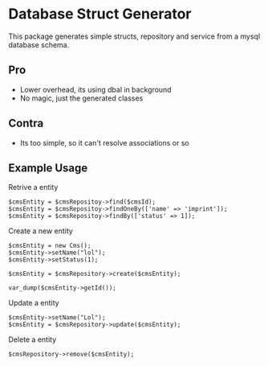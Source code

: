 # Database Struct Generator

This package generates simple structs, repository and service from a mysql database schema.

## Pro

* Lower overhead, its using dbal in background
* No magic, just the generated classes

## Contra

* Its too simple, so it can't resolve associations or so


## Example Usage

Retrive a entity
```
$cmsEntity = $cmsRepositoy->find($cmsId);
$cmsEntity = $cmsRepositoy->findOneBy(['name' => 'imprint']);
$cmsEntity = $cmsRepositoy->findBy(['status' => 1]);
```

Create a new entity
```
$cmsEntity = new Cms();
$cmsEntity->setName("lol");
$cmsEntity->setStatus(1);

$cmsEntity = $cmsRepository->create($cmsEntity);

var_dump($cmsEntity->getId());
```

Update a entity
```
$cmsEntity->setName("Lol");
$cmsEntity = $cmsRepository->update($cmsEntity);
```

Delete a entity
```
$cmsRepository->remove($cmsEntity);
```
